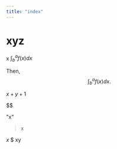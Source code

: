 ```yaml
---
title: "index"
---
```


# xyz

x $\int^a_bf(x)dx$

Then, $$
  \int^a_bf(x)dx.
$$

$x+y+1$

$\$

"x"

> x

*x*
$
xy
